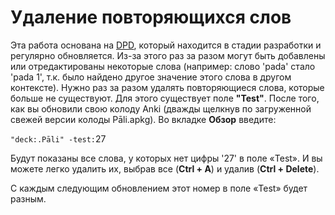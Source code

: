 <h1>Удаление повторяющихся слов</h1>
<p>Эта работа основана на <a href="https://digitalpalidictionary.github.io/">DPD</a>, который находится в стадии разработки и регулярно обновляется. Из-за этого раз за разом могут быть добавлены или отредактированы некоторые слова (например: слово 'pada' стало 'pada 1', т.к. было найдено другое значение этого слова в другом контексте). Нужно раз за разом удалять повторяющиеся слова, которые больше не существуют. Для этого существует поле <strong>"Test"</strong>.
После того, как вы обновили свою колоду Anki (дважды щелкнув по загруженной свежей версии колоды Pāli.apkg). Во вкладке <strong>Обзор</strong> введите:</p>
<p><code>"deck:.Pāli" -test:</code>27</p>
<p>Будут показаны все слова, у которых нет цифры '27' в поле «Test». И вы можете легко удалить их, выбрав все (<strong>Ctrl + A</strong>) и удалив (<strong>Ctrl + Delete</strong>).</p>
<p>С каждым следующим обновлением этот номер в поле «Test» будет разным.</p>
